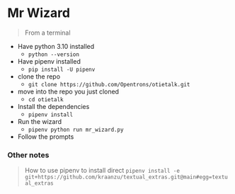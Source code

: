 # Mr Wizard

> From a terminal

- Have python 3.10 installed
  - `python --version`
- Have pipenv installed
  - `pip install -U pipenv`
- clone the repo
    - `git clone https://github.com/Opentrons/otietalk.git`
- move into the repo you just cloned
    - `cd otietalk`
- Install the dependencies
    - `pipenv install`
- Run the wizard
    - `pipenv python run mr_wizard.py`
- Follow the prompts


### Other notes

> How to use pipenv to install direct `pipenv install -e git+https://github.com/kraanzu/textual_extras.git@main#egg=textual_extras`
